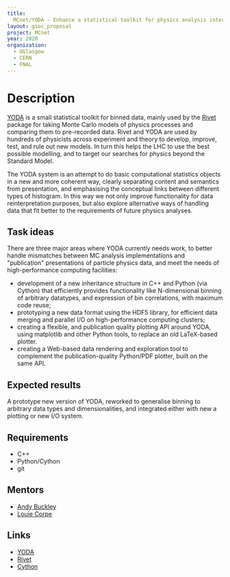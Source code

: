 ```yaml
---
title:
  MCnet/YODA - Enhance a statistical toolkit for physics analysis interpretation
layout: gsoc_proposal
project: MCnet
year: 2020
organization:
  - UGlasgow
  - CERN
  - FNAL
---
```


# Description

[YODA](https://yoda.hepforge.org) is a small statistical toolkit for binned
data, mainly used by the [Rivet](https://rivet.hepforge.org) package for taking
Monte Carlo models of physics processes and comparing them to pre-recorded data.
Rivet and YODA are used by hundreds of physicists across experiment and theory
to develop, improve, test, and rule out new models. In turn this helps the LHC
to use the best possible modelling, and to target our searches for physics
beyond the Standard Model.

The YODA system is an attempt to do basic computational statistics objects in a
new and more coherent way, clearly separating content and semantics from
presentation, and emphasising the conceptual links between different types of
histogram. In this way we not only improve functionality for data
reinterpretation purposes, but also explore alternative ways of handling data
that fit better to the requirements of future physics analyses.

## Task ideas

There are three major areas where YODA currently needs work, to better handle
mismatches between MC analysis implementations and "publication" presentations
of particle physics data, and meet the needs of high-performance computing
facilities:

- development of a new inheritance structure in C++ and Python (via Cython) that
  efficiently provides functionality like N-dimensional binning of arbitrary
  datatypes, and expression of bin correlations, with maximum code reuse;
- prototyping a new data format using the HDF5 library, for efficient data
  merging and parallel I/O on high-performance computing clusters;
- creating a flexible, and publication quality plotting API around YODA, using
  matplotlib and other Python tools, to replace an old LaTeX-based plotter.
- creating a Web-based data rendering and exploration tool to complement the
  publication-quality Python/PDF plotter, built on the same API.

## Expected results

A prototype new version of YODA, reworked to generalise binning to arbitrary
data types and dimensionalities, and integrated either with new a plotting or
new I/O system.

## Requirements

- C++
- Python/Cython
- git

## Mentors

- [Andy Buckley](mailto:andy.buckley@cern.ch)
- [Louie Corpe](mailto:louie.corpe@cern.ch)

## Links

- [YODA](https://yoda.hepforge.org)
- [Rivet](https://rivet.hepforge.org)
- [Cython](https://cython.org/)
